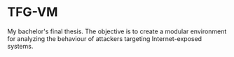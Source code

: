 # TFG-VM
My bachelor's final thesis. The objective is to create a modular environment for analyzing the behaviour of attackers targeting Internet-exposed systems.
